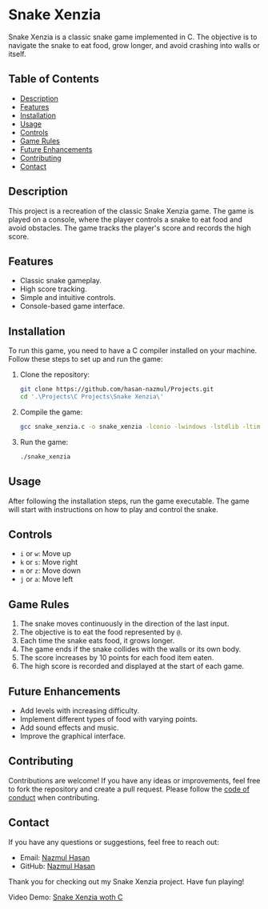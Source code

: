 # Snake Xenzia

Snake Xenzia is a classic snake game implemented in C. The objective is to navigate the snake to eat food, grow longer, and avoid crashing into walls or itself.

## Table of Contents
- [Description](#description)
- [Features](#features)
- [Installation](#installation)
- [Usage](#usage)
- [Controls](#controls)
- [Game Rules](#game-rules)
- [Future Enhancements](#future-enhancements)
- [Contributing](#contributing)
- [Contact](#contact)

## Description

This project is a recreation of the classic Snake Xenzia game. The game is played on a console, where the player controls a snake to eat food and avoid obstacles. The game tracks the player's score and records the high score.

## Features

- Classic snake gameplay.
- High score tracking.
- Simple and intuitive controls.
- Console-based game interface.

## Installation

To run this game, you need to have a C compiler installed on your machine. Follow these steps to set up and run the game:

1. Clone the repository:
    ```sh
    git clone https://github.com/hasan-nazmul/Projects.git
    cd '.\Projects\C Projects\Snake Xenzia\'
    ```

2. Compile the game:
    ```sh
    gcc snake_xenzia.c -o snake_xenzia -lconio -lwindows -lstdlib -ltime
    ```

3. Run the game:
    ```sh
    ./snake_xenzia
    ```

## Usage

After following the installation steps, run the game executable. The game will start with instructions on how to play and control the snake.

## Controls

- `i` or `w`: Move up
- `k` or `s`: Move right
- `m` or `z`: Move down
- `j` or `a`: Move left

## Game Rules

1. The snake moves continuously in the direction of the last input.
2. The objective is to eat the food represented by `@`.
3. Each time the snake eats food, it grows longer.
4. The game ends if the snake collides with the walls or its own body.
5. The score increases by 10 points for each food item eaten.
6. The high score is recorded and displayed at the start of each game.

## Future Enhancements

- Add levels with increasing difficulty.
- Implement different types of food with varying points.
- Add sound effects and music.
- Improve the graphical interface.

## Contributing

Contributions are welcome! If you have any ideas or improvements, feel free to fork the repository and create a pull request. Please follow the [code of conduct](https://github.com/hasan-nazmul/Projects/blob/main/CODE_OF_CONDUCT.md) when contributing.

## Contact

If you have any questions or suggestions, feel free to reach out:

- Email: [Nazmul Hasan](mailto:nh2826239@gmail.com)
- GitHub: [Nazmul Hasan](https://github.com/hasan-nazmul)

Thank you for checking out my Snake Xenzia project. Have fun playing!

Video Demo: [Snake Xenzia woth C](https://youtu.be/33qJ-mIBJFU?si=y6xGYaHobFPZT5d1)